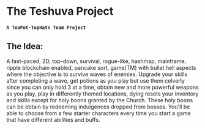 # The Teshuva Project

**`A TeaPot-TopHats Team Project`**

## The Idea:
A fast-paced, 2D, top-down, survival, rogue-like, hashmap, mainframe, ripple blockchain enabled, pancake sort, game(TM) with bullet hell aspects where the
objective is to survive waves of enemies. Upgrade your skills after completing a wave, get potions as you play but use them celverly since you can only hold 3 at a time, obtain new and more powerful weapons as you play, play in differently themed locations,
dying resets your inventory and skills except for holy boons granted by the Church. These holy boons can be obtain by redeeming indulgences dropped from bosses. You'll be able to choose from a few starter
characters every time you start a game that have different abilities and buffs.
